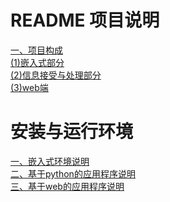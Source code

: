 <!-- A open,maner about how to do someting with stringiron to be smart -->

<!-- readme包含内容
1，软件定位，软件的基本功能
2，运行代码的方法：安装环境，启动命令等
3，简要的使用说明
4，代码目录结构说明，更详细点可以说明软件的基本原理
5，常见问题说明

标签语法： -->
<!-- # Contents
- [Heading One](#heading-one)
- [Heading Two](#heading-two)
	- [AAA](#aaa)
	- [bbb](#bbb) -->
# README 项目说明  
[一、项目构成](#heading-one)  
    [(1)嵌入式部分](#MCU)  
    [(2)信息接受与处理部分](#main_and_date)  
    [(3)web端](#web)  
# 安装与运行环境  
[一、嵌入式环境说明](#MCU_include)  
[二、基于python的应用程序说明](#main_date_include)  
[三、基于web的应用程序说明](#web_include)